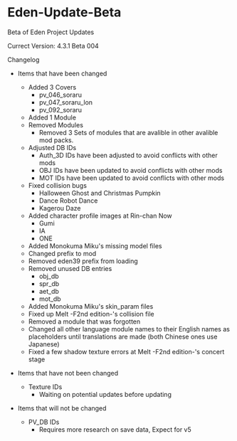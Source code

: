 # Eden-Update-Beta
Beta of Eden Project Updates

Currect Version: 4.3.1 Beta 004

Changelog

- Items that have been changed
  - Added 3 Covers
    - pv_046_soraru
    - pv_047_soraru_lon
    - pv_092_soraru
  - Added 1 Module
  - Removed Modules
    - Removed 3 Sets of modules that are avalible in other avalible mod packs.
  - Adjusted DB IDs
    - Auth_3D IDs have been adjusted to avoid conflicts with other mods
    - OBJ IDs have been updated to avoid conflicts with other mods
	- MOT IDs have been updated to avoid conflicts with other mods
  - Fixed collision bugs
	- Halloween Ghost and Christmas Pumpkin
	- Dance Robot Dance
	- Kagerou Daze
  - Added character profile images at Rin-chan Now
	- Gumi
	- IA
	- ONE
  - Added Monokuma Miku's missing model files
  - Changed prefix to mod
  - Removed eden39 prefix from loading
  - Removed unused DB entries
	- obj_db
	- spr_db
	- aet_db
	- mot_db
  - Added Monokuma Miku's skin_param files
  - Fixed up Melt -F2nd edition-'s collision file
  - Removed a module that was forgotten
  - Changed all other language module names to their English names as placeholders until translations are made (both Chinese ones use Japanese)
  - Fixed a few shadow texture errors at Melt -F2nd edition-'s concert stage
  

- Items that have not been changed
  - Texture IDs
    - Waiting on potential updates before updating 

- Items that will not be changed
  - PV_DB IDs
    - Requires more research on save data, Expect for v5

